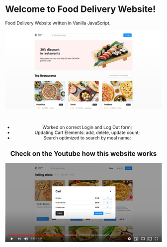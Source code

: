 # Welcome to Food Delivery Website!
Food Delivery Website written in Vanilla JavaScript.
<div align="center">
  <img src="./img/image_01.png" alt="website Preview"></a>
  
  </br>
  </br>
  </br>
  <ul>
  <li>Worked on correct Login and Log Out form;</li>
  <li>Updating Cart Elements: add, delete, update count;</li>
  <li>Search optimized to search by meal name;</li>
</ul> 

  <h2> Check on the Youtube how this website works </h2>
  
  <a href="https://www.youtube.com/watch?v=UJn0TXRrTmM">
    <img src="./img/Youtube.png" alt="Youtube Preview"></a>
</div>
